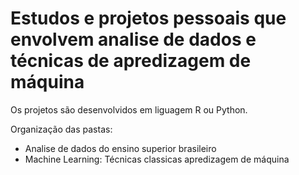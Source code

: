 # Estudos e projetos pessoais que envolvem analise de dados e técnicas de apredizagem de máquina 
Os projetos são desenvolvidos em liguagem R ou Python.

Organização das pastas:
- Analise de dados do ensino superior brasileiro 
- Machine Learning: Técnicas classicas apredizagem de máquina 

